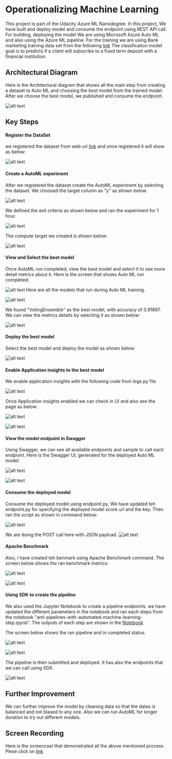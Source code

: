 
# Operationalizing Machine Learning
This project is part of the Udacity Azure ML Nanodegree. In this project, We have built and deploy model and consume the endpoint using REST API call. For building, deploying the model We are using Microsoft Azure Auto ML and also using the Azure ML pipeline. For the training we are using Bank marketing training data set from the following [link](https://automlsamplenotebookdata.blob.core.windows.net/automl-sample-notebook-data/bankmarketing_train.csv/)
The classfication model goal is to predicts if a client will subscribe to a fixed term deposit with a financial institution. 

## Architectural Diagram
Here is the Architectural diagram that shows all the main step from creating a dataset to Auto ML and choosing the best model from the trained model. After we choose the best model, we published and consume the endpoint.

![alt text](https://github.com/purunep/udacityProject2/blob/main/Images/ArchitectureDiagram.png)


## Key Steps
#### Register the DataSet
we registered the dataset from web url [link](https://automlsamplenotebookdata.blob.core.windows.net/automl-sample-notebook-data/bankmarketing_train.csv/)
and once registered it will show as below:

![alt text](https://github.com/purunep/udacityProject2/blob/main/Images/dataset.png)

#### Create a AutoML experiment
After we registered the dataset create the AutoML experiment by selecting the dataset. We choosed the target column as "y" as shown below.

![alt text](https://github.com/purunep/udacityProject2/blob/main/Images/experiment.png)

We defined the exit criteria as shown below and ran the experiment for 1 hour.

![alt text](https://github.com/purunep/udacityProject2/blob/main/Images/exitcriteria.png)

The compute target we created is shown below:

![alt text](https://github.com/purunep/udacityProject2/blob/main/Images/compute.png)

#### View and Select the best model
Once AutoML run completed, view the best model and select it to see more detail metrics about it.
Here is the screen that shows Auto ML run completed:

![alt text](https://github.com/purunep/udacityProject2/blob/main/Images/run_completed2.png)
Here are all the models that run during Auto ML training.

![alt text](https://github.com/purunep/udacityProject2/blob/main/Images/allmodels.png)

We found "VotingEnsemble" as the best model, with accuracy of 0.91897.
We can view the metrics details by selecting it as shown below:

![alt text](https://github.com/purunep/udacityProject2/blob/main/Images/metrics_updated.png)


#### Deploy the best model
Select the best model and deploy the model as shown below:

![alt text](https://github.com/purunep/udacityProject2/blob/main/Images/deploymodel_auth.png)

#### Enable Application insights to the best model
We enable application insights with the following code from logs.py file

![alt text](https://github.com/purunep/udacityProject2/blob/main/Images/enable_app_insights_code.png)

Once Application insights enabled we can check in UI and also see the page as below:

![alt text](https://github.com/purunep/udacityProject2/blob/main/Images/application_insights_true.png)

![alt text](https://github.com/purunep/udacityProject2/blob/main/Images/application_insights_page.png)

#### View the model endpoint in Swagger
Using Swagger, we can see all available endpoints and sample to call each endpoint. Here is the Swagger UI, generated for the deployed Auto ML model.

![alt text](https://github.com/purunep/udacityProject2/blob/main/Images/swagger3.png)

![alt text](https://github.com/purunep/udacityProject2/blob/main/Images/swagger_ui1.png)

#### Consume the deployed model
Consume the deployed model using endpoint.py, We have updated teh endpoint.py for specifying the deployed model score url and the key.
Then ran the script as shown in command below: 

![alt text](https://github.com/purunep/udacityProject2/blob/main/Images/endpointupdated.png)

We are doing the POST call here with JSON payload.
![alt text](https://github.com/purunep/udacityProject2/blob/main/Images/endpointcall.png)

#### Apache Benchmark
Also, I have created teh benmark using Apache Benchmark command. The screen below shows the ran benchmark metrics:

![alt text](https://github.com/purunep/udacityProject2/blob/main/Images/ab1.png)

![alt text](https://github.com/purunep/udacityProject2/blob/main/Images/ab_run.png)


#### Using SDK to create the pipeline
We also used the Jupyter Notebook to create a pipeline endpoints. we have updated the different parameters in the notebook and
ran each steps from the notebook "aml-pipelines-with-automated-machine-learning-step.ipynb". The outputs of each step are shown in the
[Notebook](https://github.com/purunep/udacityProject2/blob/main/starter_files/aml-pipelines-with-automated-machine-learning-step.ipynb)

The screen below shows the ran pipeline and in completed status.

![alt text](https://github.com/purunep/udacityProject2/blob/main/Images/pipeline_run_completed.png)

![alt text](https://github.com/purunep/udacityProject2/blob/main/Images/pipline_completed2.png)

The pipeline is then submitted and deployed. It has also the endpoints that we can call using SDK.

![alt text](https://github.com/purunep/udacityProject2/blob/main/Images/pipeline_endpoint.png)


## Further Improvement
We can further improve the model by cleaning data so that the datas is balanced and not biased to any one. Also we can run AutoML for longer duration to try out different models.

## Screen Recording
Here is the screencast that demonstrated all the above mentioned process. Plese click on 
[link](https://www.youtube.com/watch?v=wGTl6yhKCxo&feature=youtu.be)

